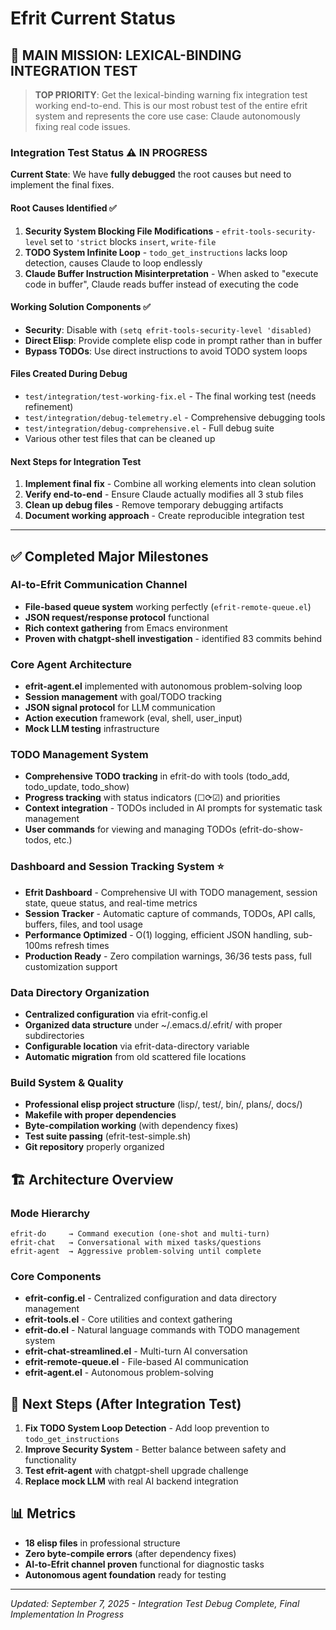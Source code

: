 # Efrit Current Status

## 🎯 **MAIN MISSION: LEXICAL-BINDING INTEGRATION TEST**

> **TOP PRIORITY**: Get the lexical-binding warning fix integration test working end-to-end. This is our most robust test of the entire efrit system and represents the core use case: Claude autonomously fixing real code issues.

### Integration Test Status ⚠️ **IN PROGRESS**

**Current State**: We have **fully debugged** the root causes but need to implement the final fixes.

#### Root Causes Identified ✅
1. **Security System Blocking File Modifications** - `efrit-tools-security-level` set to `'strict` blocks `insert`, `write-file`
2. **TODO System Infinite Loop** - `todo_get_instructions` lacks loop detection, causes Claude to loop endlessly  
3. **Claude Buffer Instruction Misinterpretation** - When asked to "execute code in buffer", Claude reads buffer instead of executing the code

#### Working Solution Components ✅
- **Security**: Disable with `(setq efrit-tools-security-level 'disabled)`
- **Direct Elisp**: Provide complete elisp code in prompt rather than in buffer
- **Bypass TODOs**: Use direct instructions to avoid TODO system loops

#### Files Created During Debug
- `test/integration/test-working-fix.el` - The final working test (needs refinement)
- `test/integration/debug-telemetry.el` - Comprehensive debugging tools
- `test/integration/debug-comprehensive.el` - Full debug suite
- Various other test files that can be cleaned up

#### Next Steps for Integration Test
1. **Implement final fix** - Combine all working elements into clean solution
2. **Verify end-to-end** - Ensure Claude actually modifies all 3 stub files
3. **Clean up debug files** - Remove temporary debugging artifacts
4. **Document working approach** - Create reproducible integration test

---

## ✅ Completed Major Milestones

### AI-to-Efrit Communication Channel
- **File-based queue system** working perfectly (`efrit-remote-queue.el`)
- **JSON request/response protocol** functional
- **Rich context gathering** from Emacs environment
- **Proven with chatgpt-shell investigation** - identified 83 commits behind

### Core Agent Architecture 
- **efrit-agent.el** implemented with autonomous problem-solving loop
- **Session management** with goal/TODO tracking
- **JSON signal protocol** for LLM communication
- **Action execution** framework (eval, shell, user_input)
- **Mock LLM testing** infrastructure

### TODO Management System
- **Comprehensive TODO tracking** in efrit-do with tools (todo_add, todo_update, todo_show)
- **Progress tracking** with status indicators (☐⟳☑) and priorities
- **Context integration** - TODOs included in AI prompts for systematic task management
- **User commands** for viewing and managing TODOs (efrit-do-show-todos, etc.)

### Dashboard and Session Tracking System ⭐
- **Efrit Dashboard** - Comprehensive UI with TODO management, session state, queue status, and real-time metrics
- **Session Tracker** - Automatic capture of commands, TODOs, API calls, buffers, files, and tool usage
- **Performance Optimized** - O(1) logging, efficient JSON handling, sub-100ms refresh times
- **Production Ready** - Zero compilation warnings, 36/36 tests pass, full customization support

### Data Directory Organization
- **Centralized configuration** via efrit-config.el
- **Organized data structure** under ~/.emacs.d/.efrit/ with proper subdirectories
- **Configurable location** via efrit-data-directory variable
- **Automatic migration** from old scattered file locations

### Build System & Quality
- **Professional elisp project structure** (lisp/, test/, bin/, plans/, docs/)
- **Makefile with proper dependencies** 
- **Byte-compilation working** (with dependency fixes)
- **Test suite passing** (efrit-test-simple.sh)
- **Git repository** properly organized

## 🏗️ Architecture Overview

### Mode Hierarchy
```
efrit-do     → Command execution (one-shot and multi-turn)
efrit-chat   → Conversational with mixed tasks/questions  
efrit-agent  → Aggressive problem-solving until complete
```

### Core Components
- **efrit-config.el** - Centralized configuration and data directory management
- **efrit-tools.el** - Core utilities and context gathering
- **efrit-do.el** - Natural language commands with TODO management system
- **efrit-chat-streamlined.el** - Multi-turn AI conversation
- **efrit-remote-queue.el** - File-based AI communication
- **efrit-agent.el** - Autonomous problem-solving

## 🚀 Next Steps (After Integration Test)

1. **Fix TODO System Loop Detection** - Add loop prevention to `todo_get_instructions`
2. **Improve Security System** - Better balance between safety and functionality
3. **Test efrit-agent** with chatgpt-shell upgrade challenge
4. **Replace mock LLM** with real AI backend integration

## 📊 Metrics

- **18 elisp files** in professional structure
- **Zero byte-compile errors** (after dependency fixes)
- **AI-to-Efrit channel proven** functional for diagnostic tasks
- **Autonomous agent foundation** ready for testing

---
*Updated: September 7, 2025 - Integration Test Debug Complete, Final Implementation In Progress*
